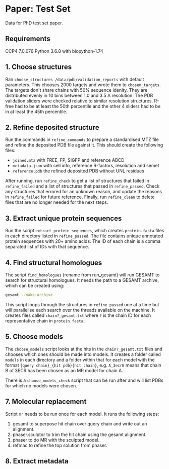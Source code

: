 # Paper: Test Set

Data for PhD test set paper.

## Requirements

CCP4 7.0.076
Python 3.6.8 with biopython-1.74

## 1. Choose structures

Ran `choose_structures /data/pdb/validation_reports` with default parameters.
This chooses 2000 targets and wrote them to `chosen_targets`.
The targets don't share chains with 50% sequence idenity.
They are distributed evenly in 10 bins between 1.0 and 3.5 A resolution.
The PDB validation sliders were checked
relative to similar resolution structures.
R-free had to be at least the 50th percentile
and the other 4 sliders had to be in at least the 45th percentile.

## 2. Refine deposited structure

Run the commands in `refine_commands` to prepare a standardised MTZ file
and refine the deposited PDB file against it.
This should create the following files:

- `joined.mtz` with FREE, FP, SIGFP and reference ABCD
- `metadata.json` with cell info, reference R-factors, resolution and semet
- `reference.pdb` the refined deposited PDB without UNL residues

After running, run `refine_check`
to get a list of structures that failed in `refine_failed`
and a list of structures that passed in `refine_passed`.
Check any structures that errored for an unknown reason,
and update the reasons in `refine_failed` for future reference.
Finally, run `refine_clean` to delete files
that are no longer needed for the next steps.

## 3. Extract unique protein sequences

Run the script `extract_protein_sequences`,
which creates `protein.fasta` files in each directory listed in `refine_passed`.
The file contains unique annotated protein sequences with 20+ amino acids.
The ID of each chain is a comma separated list of IDs with that sequence.

## 4. Find structural homologues

The script `find_homologues` (rename from run_gesamt)
will run GESAMT to search for structural homologues.
It needs the path to a GESAMT archive, which can be created using:

```bash
gesamt --make-archive
```

This script loops through the structures in `refine_passed` one at a time
but will parallelise each search over the threads available on the machine.
It creates files called `chain?_gesamt.txt`
where `?` is the chain ID for each representative chain in `protein.fasta`.

## 5. Choose models

The `choose_models` script looks at the hits in the `chain?_gesamt.txt` files
and chooses which ones should be made into models.
It creates a folder called `models` in each directory
and a folder within that for each model with the format
`{query chain}_{hit pdb}{hit chain}`,
e.g. `A_3ecrB` means that chain B of 3ECR
has been chosen as an MR model for chain A.

There is a `choose_models_check` script that can be run after
and will list PDBs for which no models were chosen.

## 7. Molecular replacement

Script `mr` needs to be run once for each model.
It runs the following steps:

1. gesamt to superpose hit chain over query chain and write out an alignment.  
2. phaser.sculptor to trim the hit chain using the gesamt alignment.  
3. phaser to do MR with the sculpted model.
4. refmac to refine the top solution from phaser.

## 8. Extract metadata
